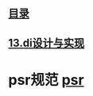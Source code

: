 ## [目录](https://github.com/jhq0113/yafr/blob/master/docs/index.md)

## [13.di设计与实现](https://github.com/jhq0113/yafr/blob/master/docs/yaf/13.di设计与实现.md)

# psr规范 [psr](https://psr.phphub.org/)